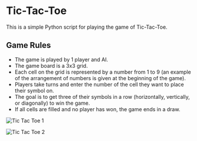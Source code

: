 # Tic-Tac-Toe

This is a simple Python script for playing the game of Tic-Tac-Toe.

## Game Rules

- The game is played by 1 player and AI.
- The game board is a 3x3 grid.
- Each cell on the grid is represented by a number from 1 to 9 (an example of the arrangement of numbers is given at the beginning of the game).
- Players take turns and enter the number of the cell they want to place their symbol on.
- The goal is to get three of their symbols in a row (horizontally, vertically, or diagonally) to win the game.
- If all cells are filled and no player has won, the game ends in a draw.


![Tic Tac Toe 1](https://github.com/KarinaOz/Tic-Tac-Toe/assets/121657290/afc7d718-9346-471b-a417-9a33cb5e7787)

![Tic Tac Toe 2](https://github.com/KarinaOz/Tic-Tac-Toe/assets/121657290/014c2cfd-a6c8-41b6-ba47-a0b1b6b9d813)

